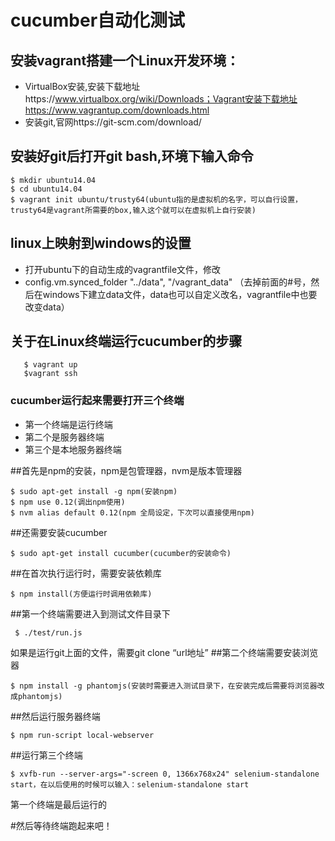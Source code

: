 # cucumber自动化测试
## 安装vagrant搭建一个Linux开发环境：

  * VirtualBox安装,安装下载地址https://www.virtualbox.org/wiki/Downloads；Vagrant安装下载地址https://www.vagrantup.com/downloads.html
  * 安装git,官网https://git-scm.com/download/
  

## 安装好git后打开git bash,环境下输入命令

    $ mkdir ubuntu14.04
    $ cd ubuntu14.04
    $ vagrant init ubuntu/trusty64(ubuntu指的是虚拟机的名字，可以自行设置，trusty64是vagrant所需要的box,输入这个就可以在虚拟机上自行安装)

## linux上映射到windows的设置
 * 打开ubuntu下的自动生成的vagrantfile文件，修改
 *  config.vm.synced_folder "../data", "/vagrant_data" （去掉前面的#号，然后在windows下建立data文件，data也可以自定义改名，vagrantfile中也要改变data）


## 关于在Linux终端运行cucumber的步骤

       $ vagrant up 
       $vagrant ssh
      
       
### cucumber运行起来需要打开三个终端
* 第一个终端是运行终端
* 第二个是服务器终端
* 第三个是本地服务器终端

##首先是npm的安装，npm是包管理器，nvm是版本管理器

    $ sudo apt-get install -g npm(安装npm)
    $ npm use 0.12(调出npm使用)
    $ nvm alias default 0.12(npm 全局设定，下次可以直接使用npm)

##还需要安装cucumber

    $ sudo apt-get install cucumber(cucumber的安装命令)

##在首次执行运行时，需要安装依赖库

    $ npm install(方便运行时调用依赖库)

##第一个终端需要进入到测试文件目录下

     $ ./test/run.js
    
 如果是运行git上面的文件，需要git clone “url地址”
##第二个终端需要安装浏览器

    $ npm install -g phantomjs(安装时需要进入测试目录下，在安装完成后需要将浏览器改成phantomjs)
##然后运行服务器终端

    $ npm run-script local-webserver
    
##运行第三个终端

    $ xvfb-run --server-args="-screen 0, 1366x768x24" selenium-standalone start，在以后使用的时候可以输入：selenium-standalone start
  第一个终端是最后运行的
  
#然后等待终端跑起来吧！

